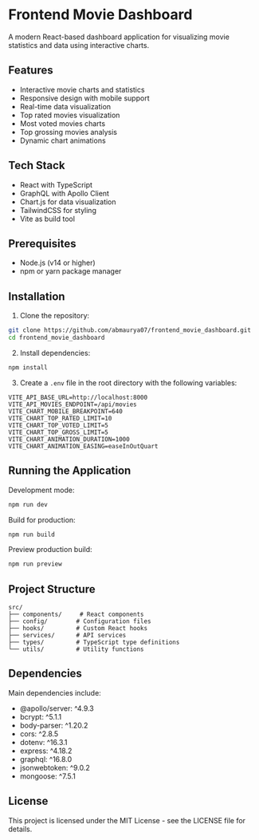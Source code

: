 # Frontend Movie Dashboard

A modern React-based dashboard application for visualizing movie statistics and data using interactive charts.

## Features

- Interactive movie charts and statistics
- Responsive design with mobile support
- Real-time data visualization
- Top rated movies visualization
- Most voted movies charts
- Top grossing movies analysis
- Dynamic chart animations

## Tech Stack

- React with TypeScript
- GraphQL with Apollo Client
- Chart.js for data visualization
- TailwindCSS for styling
- Vite as build tool

## Prerequisites

- Node.js (v14 or higher)
- npm or yarn package manager

## Installation

1. Clone the repository:
```bash
git clone https://github.com/abmaurya07/frontend_movie_dashboard.git
cd frontend_movie_dashboard
```

2. Install dependencies:
```bash
npm install
```

3. Create a `.env` file in the root directory with the following variables:
```env
VITE_API_BASE_URL=http://localhost:8000
VITE_API_MOVIES_ENDPOINT=/api/movies
VITE_CHART_MOBILE_BREAKPOINT=640
VITE_CHART_TOP_RATED_LIMIT=10
VITE_CHART_TOP_VOTED_LIMIT=5
VITE_CHART_TOP_GROSS_LIMIT=5
VITE_CHART_ANIMATION_DURATION=1000
VITE_CHART_ANIMATION_EASING=easeInOutQuart
```

## Running the Application

Development mode:
```bash
npm run dev
```

Build for production:
```bash
npm run build
```

Preview production build:
```bash
npm run preview
```

## Project Structure

```
src/
├── components/     # React components
├── config/        # Configuration files
├── hooks/         # Custom React hooks
├── services/      # API services
├── types/         # TypeScript type definitions
└── utils/         # Utility functions
```

## Dependencies

Main dependencies include:
- @apollo/server: ^4.9.3
- bcrypt: ^5.1.1
- body-parser: ^1.20.2
- cors: ^2.8.5
- dotenv: ^16.3.1
- express: ^4.18.2
- graphql: ^16.8.0
- jsonwebtoken: ^9.0.2
- mongoose: ^7.5.1


## License

This project is licensed under the MIT License - see the LICENSE file for details.
